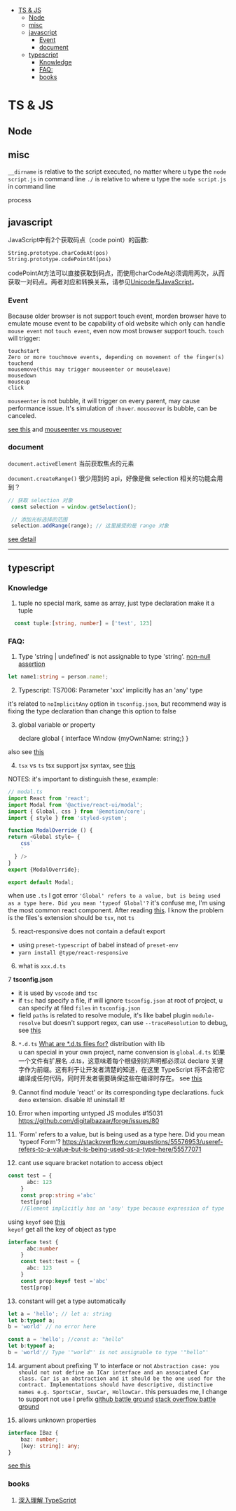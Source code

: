 - [TS & JS](#ts--js)
  - [Node](#node)
  - [misc](#misc)
  - [javascript](#javascript)
    - [Event](#event)
    - [document](#document)
  - [typescript](#typescript)
    - [Knowledge](#knowledge)
    - [FAQ:](#faq)
    - [books](#books)
# TS & JS

## Node

## misc
`__dirname` is relative to the script executed, no matter where u  type the `node script.js` in command line
`./` is relative to where u  type the `node script.js` in command line

process

## javascript
JavaScript中有2个获取码点（code point）的函数:

`String.prototype.charCodeAt(pos)`  
`String.prototype.codePointAt(pos)`  

codePointAt方法可以直接获取到码点，而使用charCodeAt必须调用两次，从而获取一对码点。两者对应和转换关系，请参见[Unicode与JavaScript](http://www.ruanyifeng.com/blog/2014/12/unicode.html)。

### Event
Because older browser is not support touch event, morden browser have to emulate mouse event to be capability of old website which only can handle `mouse event` not `touch event`, even now most browser support touch. `touch` will trigger:

    touchstart
    Zero or more touchmove events, depending on movement of the finger(s)
    touchend
    mousemove(this may trigger mouseenter or mouseleave)
    mousedown
    mouseup
    click

`mouseenter` is not bubble, it will trigger on every parent, may cause performance issue. It's simulation of `:hover`. `mouseover` is bubble, can be canceled.

[see this](https://developer.mozilla.org/en-US/docs/Web/API/Touch_events/Supporting_both_TouchEvent_and_MouseEvent) and [mouseenter vs mouseover](https://developer.mozilla.org/en-US/docs/Web/API/Element/mouseenter_event)

### document
`document.activeElement` 当前获取焦点的元素

`document.createRange()` 很少用到的 api，好像是做 selection 相关的功能会用到？
```js
// 获取 selection 对象
 const selection = window.getSelection();

 // 添加光标选择的范围
 selection.addRange(range); // 这里接受的是 range 对象
 ```

 [see detail](https://blog.csdn.net/weixin_38080573/article/details/115030364)  

---

## typescript

### Knowledge
1. tuple
no special mark, same as array, just type declaration make it a tuple
```ts
  const tuple:[string, number] = ['test', 123]
```


### FAQ:

1. Type 'string | undefined' is not assignable to type 'string'.
[ non-null assertion](https://stackoverflow.com/questions/54496398/typescript-type-string-undefined-is-not-assignable-to-type-string)
```ts
let name1:string = person.name!; 

```
2. Typescript: TS7006: Parameter 'xxx' implicitly has an 'any' type

it's related to `noImplicitAny` option in `tsconfig.json`, but recommend way is fixing the type declaration than change this option to false

3. global variable or property  

    declare global {
      interface Window {myOwnName: string;}
    }

also see [this](https://mariusschulz.com/blog/declaring-global-variables-in-typescript)

4. `tsx` vs `ts`
tsx support jsx syntax, see [this](https://stackoverflow.com/questions/34224007/is-there-any-downside-to-using-tsx-instead-of-ts-all-the-times-in-typescript)

NOTES: 
  it's important to distinguish these, example:
```ts
// modal.ts
import React from 'react';
import Modal from '@active/react-ui/modal';
import { Global, css } from '@emotion/core';
import { style } from 'styled-system';

function ModalOverride () {
return <Global style= {
    css`
    `
  } />
}
export {ModalOverride};

export default Modal;
```

when use `.ts` I got error `'Global' refers to a value, but is being used as a type here. Did you mean 'typeof Global'?` it's confuse me, I'm using the most common react component. After reading [this](https://github.com/emotion-js/emotion/issues/1844). I know the problem is the files's extension should be `tsx`, not `ts`

5. react-responsive does not contain a default export
- using `preset-typescript` of babel instead of `preset-env`
- `yarn install @type/react-responsive`

6. what is `xxx.d.ts`

7 **tsconfig.json**
- it is used by `vscode` and `tsc`
- if `tsc` had specify a file, if will ignore `tsconfig.json` at root of project, u can specify at filed `files` in `tsconfig.json`
- field `paths` is related to resolve module, it's like babel plugin `module-resolve` but doesn't support regex, can use `--traceResolution` to debug, see [this](https://www.tslang.cn/docs/handbook/module-resolution.html)

8. `*.d.ts`
[What are *.d.ts files for?](https://stackoverflow.com/questions/50463990/what-are-d-ts-files-for)
distribution with lib  
u can special in your own project, name convension is `global.d.ts`
如果一个文件有扩展名 .d.ts，这意味着每个根级别的声明都必须以 declare 关键字作为前缀。这有利于让开发者清楚的知道，在这里 TypeScript 将不会把它编译成任何代码，同时开发者需要确保这些在编译时存在。
see [this](https://jkchao.github.io/typescript-book-chinese/typings/ambient.html#%E5%A3%B0%E6%98%8E%E6%96%87%E4%BB%B6)

9. Cannot find module 'react' or its corresponding type declarations.
fuck `deno` extension. disable it! uninstall it!

10. Error when importing untyped JS modules #15031
  https://github.com/digitalbazaar/forge/issues/80

11. 'Form' refers to a value, but is being used as a type here. Did you mean 'typeof Form'?
 https://stackoverflow.com/questions/55576953/useref-refers-to-a-value-but-is-being-used-as-a-type-here/55577071

12. cant use square bracket notation to access object
```ts
const test = {
      abc: 123
    }
    const prop:string ='abc' 
    test[prop]
    //Element implicitly has an 'any' type because expression of type 'string' can't be used to index type '{ abc: number; }'.
```
using `keyof` see [this](https://www.typescriptlang.org/docs/handbook/release-notes/typescript-2-1.html)  
`keyof` get all the key of object as type

```ts
interface test {
      abc:number
    }
    const test:test = {
      abc: 123
    }
    const prop:keyof test ='abc' 
    test[prop]
```

13. constant will get a type automatically
```ts
let a = 'hello'; // let a: string
let b:typeof a;
b = 'world' // no error here

const a = 'hello'; //const a: "hello"
let b:typeof a;
b = 'world'// Type '"world"' is not assignable to type '"hello"'
```

14. argument about prefixing 'I' to interface or not
```Abstraction case: you should not not define an ICar interface and an associated Car class. Car is an abstraction and it should be the one used for the contract. Implementations should have descriptive, distinctive names e.g. SportsCar, SuvCar, HollowCar.``` this persuades me, I change to support not use I prefix
[github battle ground](https://github.com/microsoft/TypeScript-Handbook/issues/121)
[stack overflow battle ground](https://stackoverflow.com/questions/31876947/confused-about-the-interface-and-class-coding-guidelines-for-typescript/41967120#41967120)

15. allows unknown properties
```ts
interface IBaz {
    baz: number;
    [key: string]: any;
}
```  
[see this](https://stackoverflow.com/questions/42723922/can-you-declare-a-object-literal-type-that-allows-unknown-properties-in-typescri)

### books
1. [深入理解 TypeScript](https://jkchao.github.io/typescript-book-chinese/project/compilationContext.html#tsconfig-json)
